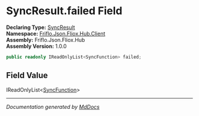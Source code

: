 ﻿<!--  
  <auto-generated>   
    The contents of this file were generated by a tool.  
    Changes to this file may be list if the file is regenerated  
  </auto-generated>   
-->

# SyncResult.failed Field

**Declaring Type:** [SyncResult](../index.md)  
**Namespace:** [Friflo.Json.Fliox.Hub.Client](../../index.md)  
**Assembly:** Friflo.Json.Fliox.Hub  
**Assembly Version:** 1.0.0

```csharp
public readonly IReadOnlyList<SyncFunction> failed;
```

## Field Value

IReadOnlyList\<[SyncFunction](../../SyncFunction/index.md)\>

___

*Documentation generated by [MdDocs](https://github.com/ap0llo/mddocs)*
